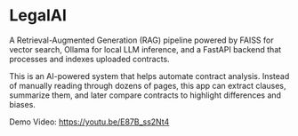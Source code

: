 # LegalAI

A Retrieval-Augmented Generation (RAG) pipeline powered by FAISS for vector search, Ollama for local LLM inference, and a FastAPI backend that processes and indexes uploaded contracts.

This is an AI-powered system that helps automate contract analysis. Instead of manually reading through dozens of pages, this app can extract clauses, summarize them, and later compare contracts to highlight differences and biases.

Demo Video: https://youtu.be/E87B_ss2Nt4

